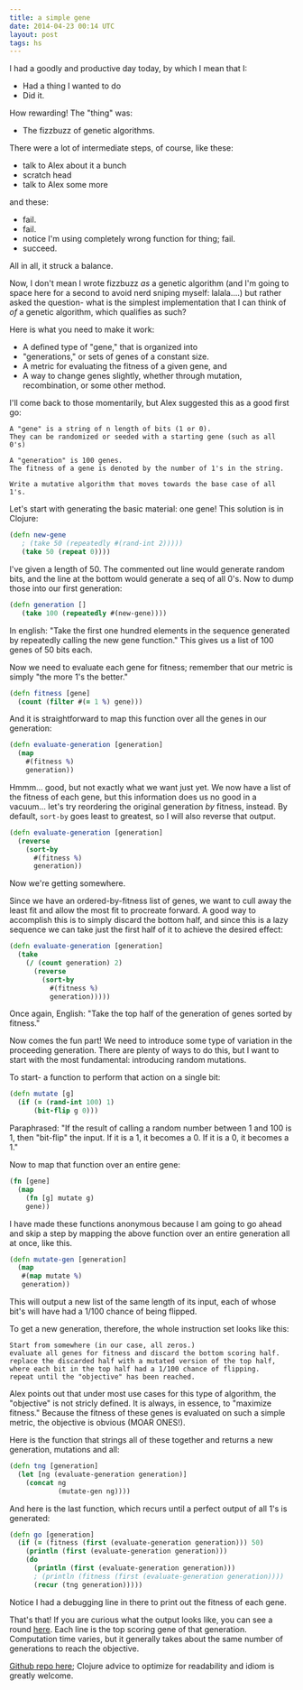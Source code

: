 ```yaml
---
title: a simple gene
date: 2014-04-23 00:14 UTC
layout: post
tags: hs
---
```


I had a goodly and productive day today, by which I mean that I:

- Had a thing I wanted to do
- Did it.

How rewarding! The "thing" was:

- The fizzbuzz of genetic algorithms.

There were a lot of intermediate steps, of course, like these:

- talk to Alex about it a bunch
- scratch head
- talk to Alex some more

and these:

- fail.
- fail.
- notice I'm using completely wrong function for thing; fail.
- succeed.

All in all, it struck a balance.

Now, I don't mean I wrote fizzbuzz _as_ a genetic algorithm (and I'm going to space here for a second to avoid nerd sniping myself: lalala....) but rather asked the question- what is the simplest implementation that I can think of _of_ a genetic algorithm, which qualifies as such?

Here is what you need to make it work:


- A defined type of "gene," that is organized into
- "generations," or sets of genes of a constant size.
- A metric for evaluating the fitness of a given gene, and
- A way to change genes slightly, whether through mutation, recombination, or some other method.

I'll come back to those momentarily, but Alex suggested this as a good first go:

```
A "gene" is a string of n length of bits (1 or 0).
They can be randomized or seeded with a starting gene (such as all 0's)

A "generation" is 100 genes.
The fitness of a gene is denoted by the number of 1's in the string.

Write a mutative algorithm that moves towards the base case of all 1's.
```

Let's start with generating the basic material: one gene! This solution is in Clojure:

```clojure
(defn new-gene
   ; (take 50 (repeatedly #(rand-int 2)))))
   (take 50 (repeat 0))))
```

I've given a length of 50. The commented out line would generate random bits, and the line at the bottom would generate a seq of all 0's. Now to dump those into our first generation:

```clojure
(defn generation []
   (take 100 (repeatedly #(new-gene))))
```

In english: "Take the first one hundred elements in the sequence generated by repeatedly calling the new gene function." This gives us a list of 100 genes of 50 bits each.

Now we need to evaluate each gene for fitness; remember that our metric is simply "the more 1's the better."

```clojure
(defn fitness [gene]
  (count (filter #(= 1 %) gene)))
```

And it is straightforward to map this function over all the genes in our generation:

```clojure
(defn evaluate-generation [generation]
  (map
    #(fitness %)
    generation))
```

Hmmm... good, but not exactly what we want just yet. We now have a list of the fitness of each gene, but this information does us no good in a vacuum... let's try reordering the original generation *by* fitness, instead. By default, `sort-by` goes least to greatest, so I will also reverse that output.

```clojure
(defn evaluate-generation [generation]
  (reverse
    (sort-by
      #(fitness %)
      generation))
```

Now we're getting somewhere.

Since we have an ordered-by-fitness list of genes, we want to cull away the least fit and allow the most fit to procreate forward. A good way to accomplish this is to simply discard the bottom half, and since this is a lazy sequence we can take just the first half of it to achieve the desired effect:

```clojure
(defn evaluate-generation [generation]
  (take
    (/ (count generation) 2)
      (reverse
        (sort-by
          #(fitness %)
          generation)))))
```

Once again, English: "Take the top half of the generation of genes sorted by fitness."

Now comes the fun part! We need to introduce some type of variation in the proceeding generation. There are plenty of ways to do this, but I want to start with the most fundamental: introducing random mutations.

To start- a function to perform that action on a single bit:

```clojure
(defn mutate [g]
  (if (= (rand-int 100) 1)
      (bit-flip g 0)))
```

Paraphrased: "If the result of calling a random number between 1 and 100 is 1, then "bit-flip" the input. If it is a 1, it becomes a 0. If it is a 0, it becomes a 1."

Now to map that function over an entire gene:

```clojure
(fn [gene]
  (map
    (fn [g] mutate g)
    gene))
```

I have made these functions anonymous because I am going to go ahead and skip a step by mapping the above function over an entire generation all at once, like this.

```clojure
(defn mutate-gen [generation]
  (map
   #(map mutate %)
   generation))
```

This will output a new list of the same length of its input, each of whose bit's will have had a 1/100 chance of being flipped.

To get a new generation, therefore, the whole instruction set looks like this:

```
Start from somewhere (in our case, all zeros.)
evaluate all genes for fitness and discard the bottom scoring half.
replace the discarded half with a mutated version of the top half,
where each bit in the top half had a 1/100 chance of flipping.
repeat until the "objective" has been reached.
```

Alex points out that under most use cases for this type of algorithm, the "objective" is not stricly defined. It is always, in essence, to "maximize fitness." Because the fitness of these genes is evaluated on such a simple metric, the objective is obvious (MOAR ONES!).

Here is the function that strings all of these together and returns a new generation, mutations and all:

```clojure
(defn tng [generation]
  (let [ng (evaluate-generation generation)]
    (concat ng
            (mutate-gen ng))))
```

And here is the last function, which recurs until a perfect output of all 1's is generated:

```clojure
(defn go [generation]
  (if (= (fitness (first (evaluate-generation generation))) 50)
    (println (first (evaluate-generation generation)))
    (do
      (println (first (evaluate-generation generation)))
      ; (println (fitness (first (evaluate-generation generation))))
      (recur (tng generation)))))
```

Notice I had a debugging line in there to print out the fitness of each gene.

That's that! If you are curious what the output looks like, you can see a round [here](/misc/output.txt). Each line is the top scoring gene of that generation. Computation time varies, but it generally takes about the same number of generations to reach the objective.

[Github repo here](https://github.com/urthbound/genotic); Clojure advice to optimize for readability and idiom is greatly welcome.
